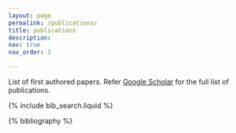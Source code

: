 ```yaml
---
layout: page
permalink: /publications/
title: publications
description: 
nav: true
nav_order: 2

---
```

<p>
  List of first authored papers. Refer <a href="https://scholar.google.com/citations?user=hX4shw4AAAAJ&hl=en&oi=ao" target="_blank">Google Scholar</a> for the full list of publications.
</p>
<!-- _pages/publications.md -->

<!-- Bibsearch Feature -->

{% include bib_search.liquid %}

<div class="publications">

{% bibliography %}

</div>
